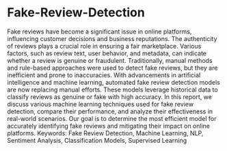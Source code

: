 # Fake-Review-Detection

Fake reviews have become a significant issue in online platforms, influencing customer decisions and business reputations. The authenticity
of reviews plays a crucial role in ensuring a fair marketplace. Various
factors, such as review text, user behavior, and metadata, can indicate
whether a review is genuine or fraudulent. Traditionally, manual methods
and rule-based approaches were used to detect fake reviews, but they are
inefficient and prone to inaccuracies. With advancements in artificial intelligence and machine learning, automated fake review detection models are now replacing manual efforts. These models leverage historical data to classify reviews as genuine or
fake with high accuracy. In this report, we discuss various machine
learning techniques used for fake review detection, compare their
performance, and analyze their effectiveness in real-world scenarios. Our
goal is to determine the most efficient model for accurately identifying
fake reviews and mitigating their impact on online platforms. Keywords: Fake Review Detection, Machine Learning, NLP, Sentiment
Analysis, Classification Models, Supervised Learning
